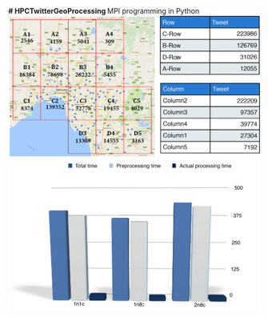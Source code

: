 <b align="center"> 
# HPCTwitterGeoProcessing
</b>
MPI programming in Python 



<img src="https://github.com/jigar007/HPCTwitterGeoProcessing/blob/master/map.png">
<img src="https://github.com/jigar007/HPCTwitterGeoProcessing/blob/master/graph.png">
